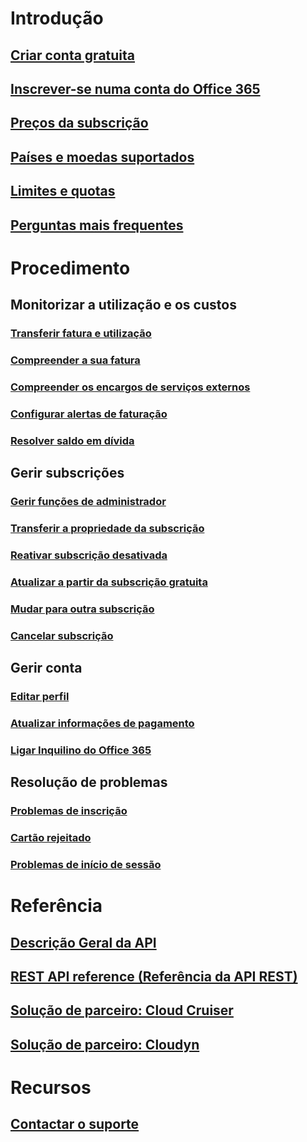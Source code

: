 # Introdução
## [Criar conta gratuita](https://azure.microsoft.com/free/)
## [Inscrever-se numa conta do Office 365](../billing-use-existing-office-365-account-azure-subscription.md)
## [Preços da subscrição](https://azure.microsoft.com/pricing/)
## [Países e moedas suportados](../billing-countries-and-currencies.md)
## [Limites e quotas](../azure-subscription-service-limits.md)
## [Perguntas mais frequentes](../billing-subscription-faq.md)
# Procedimento
## Monitorizar a utilização e os custos
### [Transferir fatura e utilização](../billing-download-azure-invoice-daily-usage-date.md)
### [Compreender a sua fatura](billing-understand-your-bill.md)
### [Compreender os encargos de serviços externos](../billing-understand-your-azure-marketplace-charges.md)
### [Configurar alertas de faturação](../billing-set-up-alerts.md)
### [Resolver saldo em dívida](../billing-azure-subscription-past-due-balance.md)
## Gerir subscrições
### [Gerir funções de administrador](../billing-add-change-azure-subscription-administrator.md)
### [Transferir a propriedade da subscrição](../billing-subscription-transfer.md)
### [Reativar subscrição desativada](../billing-subscription-become-disable.md)
### [Atualizar a partir da subscrição gratuita](../billing-upgrade-azure-subscription.md)
### [Mudar para outra subscrição](../billing-how-to-switch-azure-offer.md)
### [Cancelar subscrição](../billing-how-to-cancel-azure-subscription.md)
## Gerir conta
### [Editar perfil](../billing-how-to-change-azure-account-profile.md)
### [Atualizar informações de pagamento](../billing-how-to-change-credit-card.md)
### [Ligar Inquilino do Office 365](../billing-add-office-365-tenant-to-azure-subscription.md)
## Resolução de problemas
### [Problemas de inscrição](../billing-troubleshoot-azure-sign-up-issues.md)
### [Cartão rejeitado](../billing-credit-card-fails-during-azure-sign-up.md)
### [Problemas de início de sessão](../billing-cannot-login-subscription.md)

# Referência
## [Descrição Geral da API](../billing-usage-rate-card-overview.md)
## [REST API reference (Referência da API REST)](https://msdn.microsoft.com/en-us/library/azure/1ea5b323-54bb-423d-916f-190de96c6a3c)
## [Solução de parceiro: Cloud Cruiser](../billing-usage-rate-card-partner-solution-cloudcruiser.md)
## [Solução de parceiro: Cloudyn](../billing-usage-rate-card-partner-solution-cloudyn.md)

# Recursos
## [Contactar o suporte](../billing-how-to-create-billing-support-ticket.md)

<!--HONumber=Nov16_HO4-->


